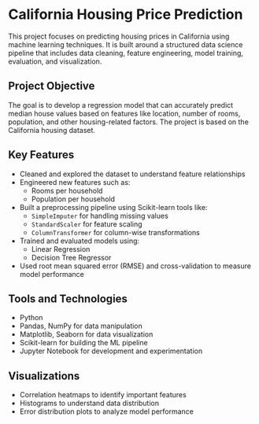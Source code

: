 # California Housing Price Prediction

This project focuses on predicting housing prices in California using machine learning techniques. It is built around a structured data science pipeline that includes data cleaning, feature engineering, model training, evaluation, and visualization.

## Project Objective

The goal is to develop a regression model that can accurately predict median house values based on features like location, number of rooms, population, and other housing-related factors. The project is based on the California housing dataset.

## Key Features

- Cleaned and explored the dataset to understand feature relationships
- Engineered new features such as:
  - Rooms per household
  - Population per household
- Built a preprocessing pipeline using Scikit-learn tools like:
  - `SimpleImputer` for handling missing values
  - `StandardScaler` for feature scaling
  - `ColumnTransformer` for column-wise transformations
- Trained and evaluated models using:
  - Linear Regression
  - Decision Tree Regressor
- Used root mean squared error (RMSE) and cross-validation to measure model performance

## Tools and Technologies

- Python
- Pandas, NumPy for data manipulation
- Matplotlib, Seaborn for data visualization
- Scikit-learn for building the ML pipeline
- Jupyter Notebook for development and experimentation

## Visualizations

- Correlation heatmaps to identify important features
- Histograms to understand data distribution
- Error distribution plots to analyze model performance

